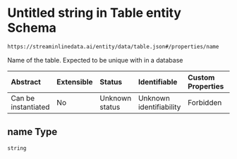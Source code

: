 # Untitled string in Table entity Schema

```txt
https://streaminlinedata.ai/entity/data/table.json#/properties/name
```

Name of the table. Expected to be unique with in a database

| Abstract            | Extensible | Status         | Identifiable            | Custom Properties | Additional Properties | Access Restrictions | Defined In                                                   |
| :------------------ | :--------- | :------------- | :---------------------- | :---------------- | :-------------------- | :------------------ | :----------------------------------------------------------- |
| Can be instantiated | No         | Unknown status | Unknown identifiability | Forbidden         | Allowed               | none                | [table.json*](../out/data/table.json "open original schema") |

## name Type

`string`
